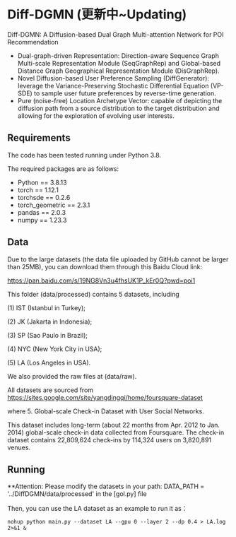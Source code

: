 # Diff-DGMN (更新中~Updating)
Diff-DGMN: A Diffusion-based Dual Graph Multi-attention Network for POI Recommendation

-  Dual-graph-driven Representation: Direction-aware Sequence Graph Multi-scale Representation Module (SeqGraphRep) and Global-based Distance Graph Geographical Representation Module (DisGraphRep).
-  Novel Diffusion-based User Preference Sampling (DiffGenerator): leverage the Variance-Preserving Stochastic Differential Equation (VP-SDE) to sample user future preferences by reverse-time generation.
-  Pure (noise-free) Location Archetype Vector: capable of depicting the diffusion path from a source distribution to the target distribution and allowing for the exploration of evolving user interests.

## Requirements
The code has been tested running under Python 3.8.

The required packages are as follows: 
- Python == 3.8.13
- torch == 1.12.1
- torchsde == 0.2.6
- torch_geometric == 2.3.1
- pandas == 2.0.3
- numpy == 1.23.3

## Data
Due to the large datasets (the data file uploaded by GitHub cannot be larger than 25MB), you can download them through this Baidu Cloud link:

https://pan.baidu.com/s/19NG8Vn3u4fhsUK1P_kEr0Q?pwd=poi1

This folder (data/processed) contains 5 datasets, including

(1) IST (Istanbul in Turkey); 

(2) JK (Jakarta in Indonesia); 

(3) SP (Sao Paulo in Brazil); 

(4) NYC (New York City in USA); 

(5) LA (Los Angeles in USA).

We also provided the raw files at (data/raw).

All datasets are sourced from https://sites.google.com/site/yangdingqi/home/foursquare-dataset

where 5. Global-scale Check-in Dataset with User Social Networks. 

This dataset includes long-term (about 22 months from Apr. 2012 to Jan. 2014) global-scale check-in data collected from Foursquare.
The check-in dataset contains 22,809,624 check-ins by 114,324 users on 3,820,891 venues.

## Running
**Attention: Please modify the datasets in your path: DATA_PATH = '../DiffDGMN/data/processed' in the [gol.py] file

Then, you can use the LA dataset as an example to run it as：

```shell
nohup python main.py --dataset LA --gpu 0 --layer 2 --dp 0.4 > LA.log 2>&1 &
```



